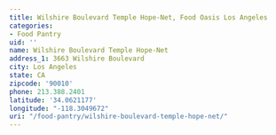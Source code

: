 ```yaml
---
title: Wilshire Boulevard Temple Hope-Net, Food Oasis Los Angeles
categories:
- Food Pantry
uid: ''
name: Wilshire Boulevard Temple Hope-Net
address_1: 3663 Wilshire Boulevard
city: Los Angeles
state: CA
zipcode: '90010'
phone: 213.388.2401
latitude: '34.0621177'
longitude: "-118.3049672"
uri: "/food-pantry/wilshire-boulevard-temple-hope-net/"
---
```


